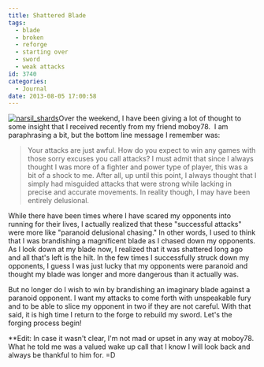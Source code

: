 ```yaml
---
title: Shattered Blade
tags:
  - blade
  - broken
  - reforge
  - starting over
  - sword
  - weak attacks
id: 3740
categories:
  - Journal
date: 2013-08-05 17:00:58
---
```


[![narsil_shards](http://www.bengozen.com/wp-content/uploads/2013/08/narsil_shards.jpg)](http://www.bengozen.com/wp-content/uploads/2013/08/narsil_shards.jpg)Over the weekend, I have been giving a lot of thought to some insight that I received recently from my friend moboy78\.  I am paraphrasing a bit, but the bottom line message I remember was:
> Your attacks are just awful. How do you expect to win any games with those sorry excuses you call attacks?
I must admit that since I always thought I was more of a fighter and power type of player, this was a bit of a shock to me. After all, up until this point, I always thought that I simply had misguided attacks that were strong while lacking in precise and accurate movements. In reality though, I may have been entirely delusional.

While there have been times where I have scared my opponents into running for their lives, I actually realized that these "successful attacks" were more like "paranoid delusional chasing." In other words, I used to think that I was brandishing a magnificent blade as I chased down my opponents. As I look down at my blade now, I realized that it was shattered long ago and all that's left is the hilt. In the few times I successfully struck down my opponents, I guess I was just lucky that my opponents were paranoid and thought my blade was longer and more dangerous than it actually was.

But no longer do I wish to win by brandishing an imaginary blade against a paranoid opponent. I want my attacks to come forth with unspeakable fury and to be able to slice my opponent in two if they are not careful. With that said, it is high time I return to the forge to rebuild my sword. Let's the forging process begin!

**Edit: In case it wasn't clear, I'm not mad or upset in any way at moboy78\. What he told me was a valued wake up call that I know I will look back and always be thankful to him for. =D